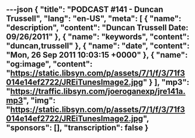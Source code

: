 ---json
{
  "title": "PODCAST #141 - Duncan Trussell",
  "lang": "en-US",
  "meta": [
    {
      "name": "description",
      "content": "Duncan Trussell Date: 09/26/2011"
    },
    {
      "name": "keywords",
      "content": "duncan,trussell"
    },
    {
      "name": "date",
      "content": "Mon, 26 Sep 2011 10:03:15 +0000"
    },
    {
      "name": "og:image",
      "content": "https://static.libsyn.com/p/assets/7/1/f/3/71f3014e14ef2722/JREiTunesImage2.jpg"
    }
  ],
  "mp3": "https://traffic.libsyn.com/joeroganexp/jre141a.mp3",
  "img": "https://static.libsyn.com/p/assets/7/1/f/3/71f3014e14ef2722/JREiTunesImage2.jpg",
  "sponsors": [],
  "transcription": false
}
---
<episode-header />

<timemark seconds="0" />

<transcribe-call-to-action />

<episode-footer />